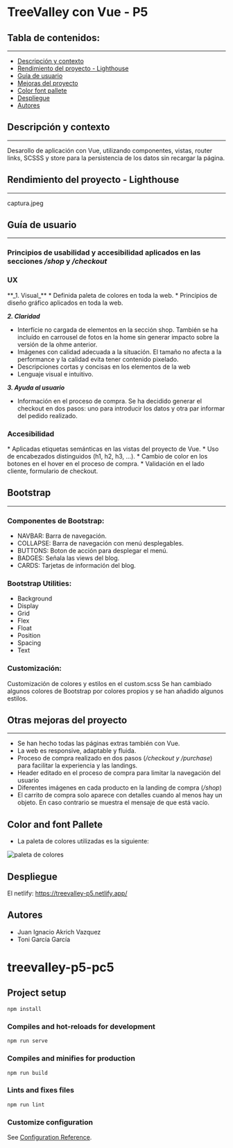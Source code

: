 # TreeValley con Vue - P5

## Tabla de contenidos:
---
- [Descripción y contexto](#descripción-y-contexto)
- [Rendimiento del proyecto - Lighthouse](#rendimiento-del-proyecto-lighthouse)
- [Guía de usuario](#guía-de-usuario)
- [Mejoras del proyecto](#Mejoras-del-proyecto)
- [Color font pallete](#Color-and-font-pallete)
- [Despliegue](#Despliegue)
- [Autores](#Autores)


## Descripción y contexto
---
Desarollo de aplicación con Vue, utilizando componentes, vistas, router links, SCSSS y store para la persistencia de los datos sin recargar la página.

## Rendimiento del proyecto - Lighthouse
---
captura.jpeg

## Guía de usuario
---
### Principios de usabilidad y accesibilidad aplicados en las secciones _/shop_ y _/checkout_

<h3>UX</h3>
**_1. Visual_**
* Definida paleta de colores en toda la web.
* Principios de diseño gráfico aplicados en toda la web.

_**2. Claridad**_
* Interfície no cargada de elementos en la sección shop. También se ha incluído en carrousel de fotos en la home sin generar impacto sobre la versión de la ohme anterior.
* Imágenes con calidad adecuada a la situación. El tamaño no afecta a la performance y la calidad evita tener contenido pixelado.
* Descripciones cortas y concisas en los elementos de la web
* Lenguaje visual e intuitivo.

_**3. Ayuda al usuario**_
* Información en el proceso de compra. Se ha decidido generar el checkout en dos pasos: uno para introducir los datos y otra par informar del pedido realizado.


<h3>Accesibilidad</h3>
* Aplicadas etiquetas semánticas en las vistas del proyecto de Vue.
* Uso de encabezados distinguidos (h1, h2, h3, …).
* Cambio de color en los botones en el hover en el proceso de compra.
* Validación en el lado cliente, formulario de checkout.


## Bootstrap
---

### Componentes de Bootstrap:
- NAVBAR: Barra de navegación.<br>
- COLLAPSE: Barra de navegación con menú desplegables.<br>
- BUTTONS: Boton de acción para desplegar el menú. <br>
- BADGES: Señala las views del blog.<br>
- CARDS: Tarjetas de información del blog.

### Bootstrap Utilities:
- Background<br>
- Display<br>
- Grid<br>
- Flex<br>
- Float<br>
- Position<br>
- Spacing<br>
- Text

### Customización:

Customización de colores y estilos en el custom.scss
Se han cambiado algunos colores de Bootstrap por colores propios y se han añadido algunos estilos.

## Otras mejoras del proyecto
---
- Se han hecho todas las páginas extras también con Vue.
- La web es responsive, adaptable y fluida.
- Proceso de compra realizado en dos pasos (_/checkout y /purchase_) para facilitar la experiencia y las landings.
- Header editado en el proceso de compra para limitar la navegación del usuario
- Diferentes imágenes en cada producto en la landing de compra (_/shop_)
- El carrito de compra solo aparece con detalles cuando al menos hay un objeto. En caso contrario se muestra el mensaje de que está vacío.

## Color and font Pallete
- La paleta de colores utilizadas es la siguiente:
<p><img src="src/image/Color_palet.PNG" alt="paleta de colores"></p>


## Despliegue

El netlify: https://treevalley-p5.netlify.app/

## Autores

- Juan Ignacio Akrich Vazquez
- Toni García García


# treevalley-p5-pc5

## Project setup
```
npm install
```

### Compiles and hot-reloads for development
```
npm run serve
```

### Compiles and minifies for production
```
npm run build
```

### Lints and fixes files
```
npm run lint
```

### Customize configuration
See [Configuration Reference](https://cli.vuejs.org/config/).
